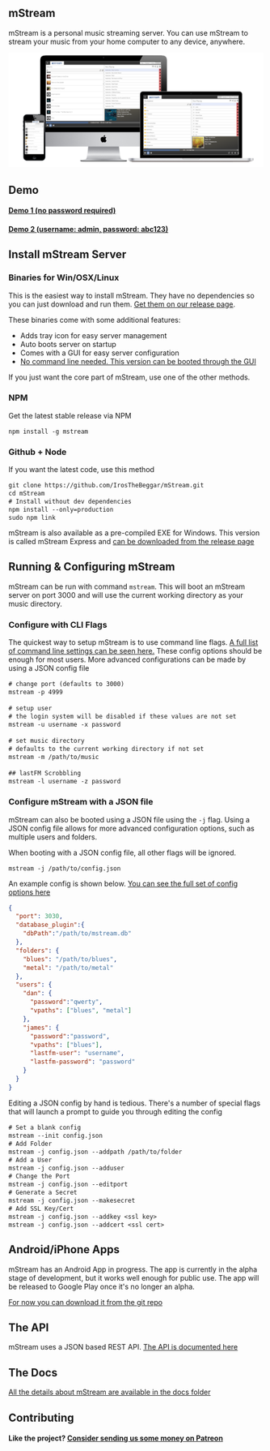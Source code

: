 ## mStream

mStream is a personal music streaming server.  You can use mStream to stream your music from your home computer to any device, anywhere.

![mStream Webapp](/public/img/devices2.png?raw=true)

## Demo

#### [Demo 1 (no password required)](https://darncoyotes.mstream.io/)

#### [Demo 2 (username: admin, password: abc123)](https://darncoyotes-secure.mstream.io/)


## Install mStream Server

### Binaries for Win/OSX/Linux

This is the easiest way to install mStream.  They have no dependencies so you can just download and run them.  [Get them on our release page](https://github.com/IrosTheBeggar/mStream/releases).

These binaries come with some additional features:
* Adds tray icon for easy server management
* Auto boots server on startup
* Comes with a GUI for easy server configuration
* [No command line needed. This version can be booted through the GUI](https://www.youtube.com/watch?v=IzuxYTaixpU)

If you just want the core part of mStream, use one of the other methods.

### NPM

Get the latest stable release via NPM

```
npm install -g mstream
```

### Github + Node

If you want the latest code, use this method 

```shell
git clone https://github.com/IrosTheBeggar/mStream.git
cd mStream
# Install without dev dependencies
npm install --only=production
sudo npm link
```

mStream is also available as a pre-compiled EXE for Windows.  This version is called mStream Express and [can be downloaded from the release page](https://github.com/IrosTheBeggar/mStream/releases)

## Running & Configuring mStream

mStream can be run with command `mstream`.  This will boot an mStream server on port 3000 and will use the current working directory as your music directory.  

### Configure with CLI Flags

The quickest way to setup mStream is to use command line flags.  [A full list of command line settings can be seen here.](docs/cli_arguments.md)  These config options should be enough for most users.  More advanced configurations can be made by using a JSON config file

```shell
# change port (defaults to 3000)
mstream -p 4999

# setup user
# the login system will be disabled if these values are not set
mstream -u username -x password

# set music directory
# defaults to the current working directory if not set
mstream -m /path/to/music

## lastFM Scrobbling
mstream -l username -z password
```

### Configure mStream with a JSON file

mStream can also be booted using a JSON file using the `-j` flag.  Using a JSON config file allows for more advanced configuration options, such as multiple users and folders.

When booting with a JSON config file, all other flags will be ignored.

```
mstream -j /path/to/config.json
```

An example config is shown below.  [You can see the full set of config options here](docs/json_config.md)

```json
{
  "port": 3030,
  "database_plugin":{
    "dbPath":"/path/to/mstream.db"
  },
  "folders": {
    "blues": "/path/to/blues",
    "metal": "/path/to/metal"
  },
  "users": {
    "dan": {
      "password":"qwerty",
      "vpaths": ["blues", "metal"]
    },
    "james": {
      "password":"password",
      "vpaths": ["blues"],
      "lastfm-user": "username",
      "lastfm-password": "password"
    }
  }
}
```

Editing a JSON config by hand is tedious.  There's a number of special flags that will launch a prompt to guide you through editing the config

```shell
# Set a blank config
mstream --init config.json
# Add Folder
mstream -j config.json --addpath /path/to/folder
# Add a User
mstream -j config.json --adduser
# Change the Port
mstream -j config.json --editport
# Generate a Secret
mstream -j config.json --makesecret
# Add SSL Key/Cert
mstream -j config.json --addkey <ssl key>
mstream -j config.json --addcert <ssl cert>
```

## Android/iPhone Apps

mStream has an Android App in progress.  The app is currently in the alpha stage of development, but it works well enough for public use.  The app will be released to Google Play once it's no longer an alpha.  

[For now you can download it from the git repo](https://github.com/IrosTheBeggar/mstream-android-app/releases)

## The API

mStream uses a JSON based REST API.  [The API is documented here](docs/API.md)

## The Docs

[All the details about mStream are available in the docs folder](docs/)

## Contributing

#### Like the project? [Consider sending us some money on Patreon](https://www.patreon.com/mstream)

